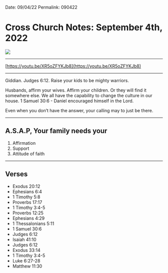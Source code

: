 
Date: 09/04/22
Permalink: 090422

# Cross Church Notes: September 4th, 2022

![](https://i.imgur.com/te9n3DW.jpg)

---- 

[https://youtu.be/XR5oZFYKJb8](https://youtu.be/XR5oZFYKJb8)

---- 

Giddian. Judges 6:12. Raise your kids to be mighty warriors. 

Husbands, affirm your wives. Affirm your children. Or they will find it somewhere else. We all have the capability to change the culture in our house. 1 Samuel 30:6 - Daniel encouraged himself in the Lord.

Even when you don’t have the answer, your calling may to just be there. 

---- 

## A.S.A.P, Your family needs your

1. Affirmation
2. Support
3. Attitude of faith

---- 

## Verses

- Exodus 20:12
- Ephesians 6:4
- 1 Timothy 5:8
- Proverbs 17:17
- 1 Timothy 3:4-5
- Proverbs 12:25
- Ephesians 4:29
- 1 Thessalonians 5:11
- 1 Samuel 30:6
- Judges 6:12
- Isaiah 41:10
- Judges 6:12
- Exodus 33:14
- 1 Timothy 3:4-5
- Luke 6:27-28
- Matthew 11:30